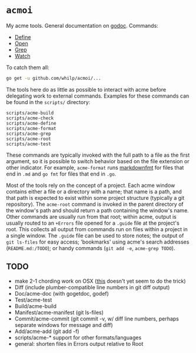 `acmoi`
=======

My acme tools. General documentation on [godoc](https://godoc.org/github.com/whilp/acmoi). Commands:

-	[Define](https://godoc.org/github.com/whilp/acmoi/cmd/Define)
-	[Open](https://godoc.org/github.com/whilp/acmoi/cmd/Open)
-	[Grep](https://godoc.org/github.com/whilp/acmoi/cmd/Grep)
-	[Watch](https://godoc.org/github.com/whilp/acmoi/cmd/Watch)

To catch them all:

```bash
go get -u github.com/whilp/acmoi/...
```

The tools here do as little as possible to interact with acme before delegating work to external commands. Examples for these commands can be found in the `scripts/` directory:

```
scripts/acme-build
scripts/acme-check
scripts/acme-define
scripts/acme-format
scripts/acme-grep
scripts/acme-root
scripts/acme-test
```

These commands are typically invoked with the full path to a file as the first argument, so it is possible to switch behavior based on the file extension or other indicator. For example, `acme-format` runs [markdownfmt](https://github.com/shurcooL/markdownfmt) for files that end in `.md` and `go fmt` for files that end in `.go`.

Most of the tools rely on the concept of a project. Each acme window contains either a file or a directory with a name; that name is a path, and that path is expected to exist within some project structure (typically a git repository). The `acme-root` command is invoked in the parent directory of the window's path and should return a path containing the window's name. Other commands are usually run from that root; within acme, output is usually routed to an `+Errors` file opened for a `.guide` file at the project's root. This collects all output from commands run on files within a project in a single window. The `.guide` file can be used to store notes; the output of `git ls-files` for easy access; 'bookmarks' using acme's search addresses (`README.md:/TODO`); or handy commands (`git add -e`, `acme-grep TODO`).

TODO
----

-	make 2-1 chording work on OSX ([this](https://groups.google.com/forum/#!topic/comp.os.plan9/aEwQNcr80cQ) doesn't yet seem to do the trick)
-	Diff (include plumber-compatible line numbers in git diff output)
-	Doc/acme-doc (with gogetdoc, godef)
-	Test/acme-test
-	Build/acme-build
-	Manifest/acme-manifest (git ls-files)
-	Commit/acme-commit (git commit -v, w/ diff line numbers, perhaps separate windows for message and diff)
-	Add/acme-add (git add -f)
-	scripts/acme-* support for other formats/languages
-	general: shorten files in Errors output relative to Root
